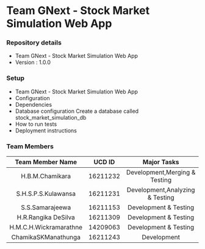 # Team GNext - Stock Market Simulation Web App #

### Repository details ###

* Team GNext - Stock Market Simulation Web App
* Version : 1.0.0

### Setup ###

* Team GNext - Stock Market Simulation Web App
* Configuration
* Dependencies
* Database configuration
    Create a database called stock_market_simulation_db
* How to run tests
* Deployment instructions

### Team Members ###

| Team Member Name          | UCD ID            | Major Tasks                    |
|:-------------------------:|:-----------------:|:------------------------------:|
| H.B.M.Chamikara           | 16211232          | Development,Merging & Testing  |
| S.H.S.P.S.Kulawansa       | 16211231          | Development,Analyzing & Testing|
| S.S.Samarajeewa           | 16211153          | Development & Testing          |
| H.R.Rangika DeSilva       | 16211309          | Development & Testing          |
| H.M.C.H.Wickramarathne    | 14209063          | Development & Testing          |
| ChamikaSKManathunga       | 16211243          | Development                    |
